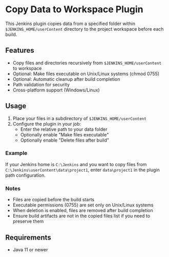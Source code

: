 # Copy Data to Workspace Plugin

This Jenkins plugin copies data from a specified folder within `$JENKINS_HOME/userContent` directory to the project workspace before each build.

## Features

- Copy files and directories recursively from `$JENKINS_HOME/userContent` to workspace
- Optional: Make files executable on Unix/Linux systems (chmod 0755)
- Optional: Automatic cleanup after build completion
- Path validation for security
- Cross-platform support (Windows/Linux)

## Usage

1. Place your files in a subdirectory of `$JENKINS_HOME/userContent`
2. Configure the plugin in your job:
   - Enter the relative path to your data folder
   - Optionally enable "Make files executable"
   - Optionally enable "Delete files after build"

### Example

If your Jenkins home is `C:\Jenkins` and you want to copy files from `C:\Jenkins\userContent\data\project1`, enter `data\project1` in the plugin path configuration.

### Notes

- Files are copied before the build starts
- Executable permissions (0755) are set only on Unix/Linux systems
- When deletion is enabled, files are removed after build completion
- Ensure build artifacts are not in the copied files list if you need to preserve them

## Requirements

- Java 11 or newer